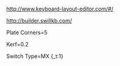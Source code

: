 http://www.keyboard-layout-editor.com/#/

http://builder.swillkb.com/

Plate Corners=5

Kerf=0.2

Switch Type=MX {_t:1}
